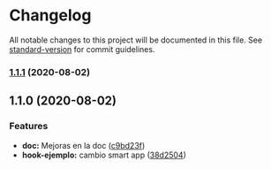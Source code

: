 # Changelog

All notable changes to this project will be documented in this file. See [standard-version](https://github.com/conventional-changelog/standard-version) for commit guidelines.

### [1.1.1](https://github.com/sychus/cds-hooks/compare/v1.1.0...v1.1.1) (2020-08-02)

## 1.1.0 (2020-08-02)


### Features

* **doc:** Mejoras en la doc ([c9bd23f](https://github.com/sychus/cds-hooks/commit/c9bd23f22a87219f381d15fe6975079d76cf7f55))
* **hook-ejemplo:** cambio smart app ([38d2504](https://github.com/sychus/cds-hooks/commit/38d250437c73456d9e3b897603283aec311564bc))

